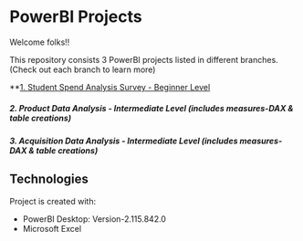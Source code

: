 # PowerBI Projects

Welcome folks!!

This repository consists 3 PowerBI projects listed in different branches. (Check out each branch to learn more)

**[1. Student Spend Analysis Survey - Beginner Level](https://github.com/akshayr2021/PowerBI/tree/Acquisition-Data-Analysis)
##### 2. Product Data Analysis - Intermediate Level (includes measures-DAX & table creations)
##### 3. Acquisition Data Analysis - Intermediate Level (includes measures-DAX & table creations)

## Technologies
Project is created with:

* PowerBI Desktop: Version-2.115.842.0
* Microsoft Excel

